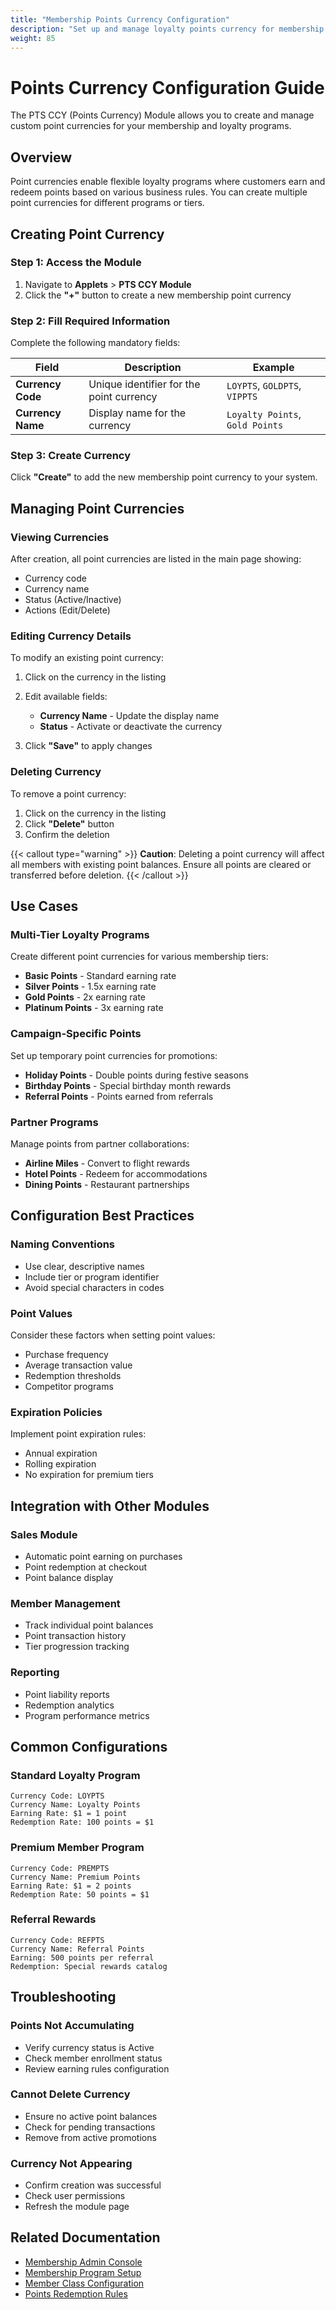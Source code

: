 ```yaml
---
title: "Membership Points Currency Configuration"
description: "Set up and manage loyalty points currency for membership programs"
weight: 85
---
```


# Points Currency Configuration Guide

The PTS CCY (Points Currency) Module allows you to create and manage custom point currencies for your membership and loyalty programs.

## Overview

Point currencies enable flexible loyalty programs where customers earn and redeem points based on various business rules. You can create multiple point currencies for different programs or tiers.

## Creating Point Currency

### Step 1: Access the Module

1. Navigate to **Applets** > **PTS CCY Module**
2. Click the **"+"** button to create a new membership point currency

### Step 2: Fill Required Information

Complete the following mandatory fields:

| Field | Description | Example |
|-------|-------------|---------|
| **Currency Code** | Unique identifier for the point currency | `LOYPTS`, `GOLDPTS`, `VIPPTS` |
| **Currency Name** | Display name for the currency | `Loyalty Points`, `Gold Points` |

### Step 3: Create Currency

Click **"Create"** to add the new membership point currency to your system.

## Managing Point Currencies

### Viewing Currencies

After creation, all point currencies are listed in the main page showing:
- Currency code
- Currency name
- Status (Active/Inactive)
- Actions (Edit/Delete)

### Editing Currency Details

To modify an existing point currency:

1. Click on the currency in the listing
2. Edit available fields:
   - **Currency Name** - Update the display name
   - **Status** - Activate or deactivate the currency

3. Click **"Save"** to apply changes

### Deleting Currency

To remove a point currency:
1. Click on the currency in the listing
2. Click **"Delete"** button
3. Confirm the deletion

{{< callout type="warning" >}}
**Caution**: Deleting a point currency will affect all members with existing point balances. Ensure all points are cleared or transferred before deletion.
{{< /callout >}}

## Use Cases

### Multi-Tier Loyalty Programs

Create different point currencies for various membership tiers:
- **Basic Points** - Standard earning rate
- **Silver Points** - 1.5x earning rate
- **Gold Points** - 2x earning rate
- **Platinum Points** - 3x earning rate

### Campaign-Specific Points

Set up temporary point currencies for promotions:
- **Holiday Points** - Double points during festive seasons
- **Birthday Points** - Special birthday month rewards
- **Referral Points** - Points earned from referrals

### Partner Programs

Manage points from partner collaborations:
- **Airline Miles** - Convert to flight rewards
- **Hotel Points** - Redeem for accommodations
- **Dining Points** - Restaurant partnerships

## Configuration Best Practices

### Naming Conventions

- Use clear, descriptive names
- Include tier or program identifier
- Avoid special characters in codes

### Point Values

Consider these factors when setting point values:
- Purchase frequency
- Average transaction value
- Redemption thresholds
- Competitor programs

### Expiration Policies

Implement point expiration rules:
- Annual expiration
- Rolling expiration
- No expiration for premium tiers

## Integration with Other Modules

### Sales Module
- Automatic point earning on purchases
- Point redemption at checkout
- Point balance display

### Member Management
- Track individual point balances
- Point transaction history
- Tier progression tracking

### Reporting
- Point liability reports
- Redemption analytics
- Program performance metrics

## Common Configurations

### Standard Loyalty Program

```
Currency Code: LOYPTS
Currency Name: Loyalty Points
Earning Rate: $1 = 1 point
Redemption Rate: 100 points = $1
```

### Premium Member Program

```
Currency Code: PREMPTS
Currency Name: Premium Points
Earning Rate: $1 = 2 points
Redemption Rate: 50 points = $1
```

### Referral Rewards

```
Currency Code: REFPTS
Currency Name: Referral Points
Earning: 500 points per referral
Redemption: Special rewards catalog
```

## Troubleshooting

### Points Not Accumulating
- Verify currency status is Active
- Check member enrollment status
- Review earning rules configuration

### Cannot Delete Currency
- Ensure no active point balances
- Check for pending transactions
- Remove from active promotions

### Currency Not Appearing
- Confirm creation was successful
- Check user permissions
- Refresh the module page

## Related Documentation

- [Membership Admin Console](/applets/membership-admin-console-applet/)
- [Membership Program Setup](/applets/membership-program/)
- [Member Class Configuration](/user-guide/member-class/)
- [Points Redemption Rules](/guides/)